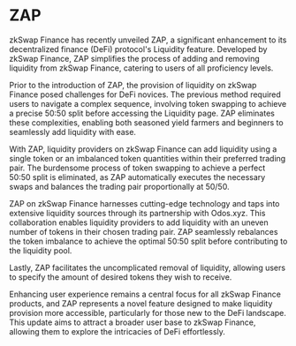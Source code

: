 # ZAP

zkSwap Finance has recently unveiled ZAP, a significant enhancement to its decentralized finance (DeFi) protocol's Liquidity feature. Developed by zkSwap Finance, ZAP simplifies the process of adding and removing liquidity from zkSwap Finance, catering to users of all proficiency levels.

Prior to the introduction of ZAP, the provision of liquidity on zkSwap Finance posed challenges for DeFi novices. The previous method required users to navigate a complex sequence, involving token swapping to achieve a precise 50:50 split before accessing the Liquidity page. ZAP eliminates these complexities, enabling both seasoned yield farmers and beginners to seamlessly add liquidity with ease.

With ZAP, liquidity providers on zkSwap Finance can add liquidity using a single token or an imbalanced token quantities within their preferred trading pair. The burdensome process of token swapping to achieve a perfect 50:50 split is eliminated, as ZAP automatically executes the necessary swaps and balances the trading pair proportionally at 50/50.

ZAP on zkSwap Finance harnesses cutting-edge technology and taps into extensive liquidity sources through its partnership with Odos.xyz. This collaboration enables liquidity providers to add liquidity with an uneven number of tokens in their chosen trading pair. ZAP seamlessly rebalances the token imbalance to achieve the optimal 50:50 split before contributing to the liquidity pool.

Lastly, ZAP facilitates the uncomplicated removal of liquidity, allowing users to specify the amount of desired tokens they wish to receive.

Enhancing user experience remains a central focus for all zkSwap Finance products, and ZAP represents a novel feature designed to make liquidity provision more accessible, particularly for those new to the DeFi landscape. This update aims to attract a broader user base to zkSwap Finance, allowing them to explore the intricacies of DeFi effortlessly.
